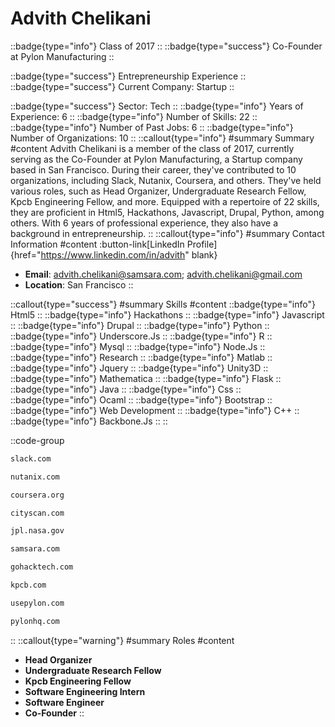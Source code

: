 # Advith Chelikani
::badge{type="info"}
Class of 2017
::
::badge{type="success"}
Co-Founder at Pylon Manufacturing
::

::badge{type="success"}
Entrepreneurship Experience
::
::badge{type="success"}
Current Company: Startup
::

::badge{type="success"}
Sector: Tech
::
::badge{type="info"}
Years of Experience: 6
::
::badge{type="info"}
Number of Skills: 22
::
::badge{type="info"}
Number of Past Jobs: 6
::
::badge{type="info"}
Number of Organizations: 10
::
::callout{type="info"}
#summary
Summary
#content
Advith Chelikani is a member of the class of 2017, currently serving as the Co-Founder at Pylon Manufacturing, a Startup company based in San Francisco. During their career, they've contributed to 10 organizations, including Slack, Nutanix, Coursera, and others. They've held various roles, such as Head Organizer, Undergraduate Research Fellow, Kpcb Engineering Fellow, and more. Equipped with a repertoire of 22 skills, they are proficient in Html5, Hackathons, Javascript, Drupal, Python, among others.  With 6 years of professional experience, they also have a background in entrepreneurship.
::
::callout{type="info"}
#summary
Contact Information
#content
:button-link[LinkedIn Profile]{href="https://www.linkedin.com/in/advith" blank}
- **Email**: advith.chelikani@samsara.com; advith.chelikani@gmail.com
- **Location**: San Francisco
::

::callout{type="success"}
#summary
Skills
#content
::badge{type="info"}
Html5
::
::badge{type="info"}
Hackathons
::
::badge{type="info"}
Javascript
::
::badge{type="info"}
Drupal
::
::badge{type="info"}
Python
::
::badge{type="info"}
Underscore.Js
::
::badge{type="info"}
R
::
::badge{type="info"}
Mysql
::
::badge{type="info"}
Node.Js
::
::badge{type="info"}
Research
::
::badge{type="info"}
Matlab
::
::badge{type="info"}
Jquery
::
::badge{type="info"}
Unity3D
::
::badge{type="info"}
Mathematica
::
::badge{type="info"}
Flask
::
::badge{type="info"}
Java
::
::badge{type="info"}
Css
::
::badge{type="info"}
Ocaml
::
::badge{type="info"}
Bootstrap
::
::badge{type="info"}
Web Development
::
::badge{type="info"}
C++
::
::badge{type="info"}
Backbone.Js
::
::

::code-group
```bash [Slack]
slack.com
```
```bash [Nutanix]
nutanix.com
```
```bash [Coursera]
coursera.org
```
```bash [CityScan]
cityscan.com
```
```bash [NASA Jet Propulsion Laboratory]
jpl.nasa.gov
```
```bash [Samsara]
samsara.com
```
```bash [HackTech]
gohacktech.com
```
```bash [Kleiner Perkins Caufield & Byers]
kpcb.com
```
```bash [Pylon]
usepylon.com
```
```bash [Pylon Manufacturing]
pylonhq.com
```
::
::callout{type="warning"}
#summary
Roles
#content
- **Head Organizer**
- **Undergraduate Research Fellow**
- **Kpcb Engineering Fellow**
- **Software Engineering Intern**
- **Software Engineer**
- **Co-Founder**
::

